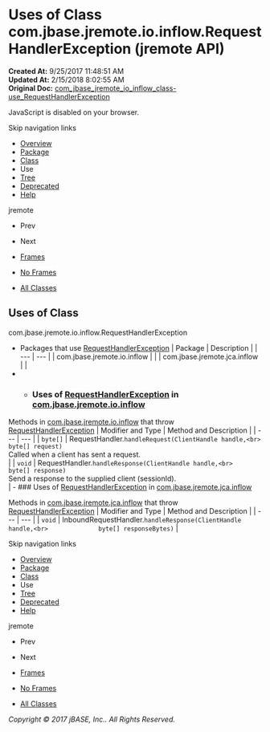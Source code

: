 # Uses of Class com.jbase.jremote.io.inflow.RequestHandlerException (jremote   API)

**Created At:** 9/25/2017 11:48:51 AM  
**Updated At:** 2/15/2018 8:02:55 AM  
**Original Doc:** [com_jbase_jremote_io_inflow_class-use_RequestHandlerException](https://docs.jbase.com/39257-class-use/com_jbase_jremote_io_inflow_class-use_RequestHandlerException)  

<!--<br>    try {<br>        if (location.href.indexOf('is-external=true') == -1) {<br>            parent.document.title="Uses of Class com.jbase.jremote.io.inflow.RequestHandlerException (jremote   API)";<br>        }<br>    }<br>    catch(err) {<br>    }<br>//-->
JavaScript is disabled on your browser.

Skip navigation links

- [Overview](../../../../../../overview-summary.html)
- [Package](/39256-inflow/com_jbase_jremote_io_inflow_package-summary)
- [Class](/39256-inflow/com_jbase_jremote_io_inflow_RequestHandlerException "class in com.jbase.jremote.io.inflow")
- Use
- [Tree](/39256-inflow/com_jbase_jremote_io_inflow_package-tree)
- [Deprecated](../../../../../../deprecated-list.html)
- [Help](../../../../../../help-doc.html)


jremote <br>

- Prev
- Next


- [Frames](../../../../../../index.html?com/jbase/jremote/io/inflow/class-use//39257-class-use/com_jbase_jremote_io_inflow_class-use_RequestHandlerException)
- [No Frames](/39257-class-use/com_jbase_jremote_io_inflow_class-use_RequestHandlerException)


- [All Classes](../../../../../../allclasses-noframe.html)


<!--<br>  allClassesLink = document.getElementById("allclasses\_navbar\_top");<br>  if(window==top) {<br>    allClassesLink.style.display = "block";<br>  }<br>  else {<br>    allClassesLink.style.display = "none";<br>  }<br>  //-->

## Uses of Class
com.jbase.jremote.io.inflow.RequestHandlerException

- Packages that use [RequestHandlerException](/39256-inflow/com_jbase_jremote_io_inflow_RequestHandlerException "class in com.jbase.jremote.io.inflow") | Package | Description |
| --- | --- |
| com.jbase.jremote.io.inflow |   |
| com.jbase.jremote.jca.inflow |   |
- - ### Uses of [RequestHandlerException](/39256-inflow/com_jbase_jremote_io_inflow_RequestHandlerException "class in com.jbase.jremote.io.inflow") in [com.jbase.jremote.io.inflow](/39256-inflow/com_jbase_jremote_io_inflow_package-summary)


Methods in [com.jbase.jremote.io.inflow](/39256-inflow/com_jbase_jremote_io_inflow_package-summary) that throw [RequestHandlerException](/39256-inflow/com_jbase_jremote_io_inflow_RequestHandlerException "class in com.jbase.jremote.io.inflow") | Modifier and Type | Method and Description |
| --- | --- |
| `byte[]` | RequestHandler.`handleRequest(ClientHandle handle,<br>             byte[] request)`<br>Called when a client has sent a request.<br> |
| `void` | RequestHandler.`handleResponse(ClientHandle handle,<br>              byte[] response)`<br>Send a response to the supplied client (sessionId).<br> |
    - ### Uses of [RequestHandlerException](/39256-inflow/com_jbase_jremote_io_inflow_RequestHandlerException "class in com.jbase.jremote.io.inflow") in [com.jbase.jremote.jca.inflow](/39262-inflow/com_jbase_jremote_jca_inflow_package-summary)


Methods in [com.jbase.jremote.jca.inflow](/39262-inflow/com_jbase_jremote_jca_inflow_package-summary) that throw [RequestHandlerException](/39256-inflow/com_jbase_jremote_io_inflow_RequestHandlerException "class in com.jbase.jremote.io.inflow") | Modifier and Type | Method and Description |
| --- | --- |
| `void` | InboundRequestHandler.`handleResponse(ClientHandle handle,<br>              byte[] responseBytes)`  |

Skip navigation links

- [Overview](../../../../../../overview-summary.html)
- [Package](/39256-inflow/com_jbase_jremote_io_inflow_package-summary)
- [Class](/39256-inflow/com_jbase_jremote_io_inflow_RequestHandlerException "class in com.jbase.jremote.io.inflow")
- Use
- [Tree](/39256-inflow/com_jbase_jremote_io_inflow_package-tree)
- [Deprecated](../../../../../../deprecated-list.html)
- [Help](../../../../../../help-doc.html)


jremote <br>

- Prev
- Next


- [Frames](../../../../../../index.html?com/jbase/jremote/io/inflow/class-use//39257-class-use/com_jbase_jremote_io_inflow_class-use_RequestHandlerException)
- [No Frames](/39257-class-use/com_jbase_jremote_io_inflow_class-use_RequestHandlerException)


- [All Classes](../../../../../../allclasses-noframe.html)


<!--<br>  allClassesLink = document.getElementById("allclasses\_navbar\_bottom");<br>  if(window==top) {<br>    allClassesLink.style.display = "block";<br>  }<br>  else {<br>    allClassesLink.style.display = "none";<br>  }<br>  //-->

*Copyright © 2017 jBASE, Inc.. All Rights Reserved.*
